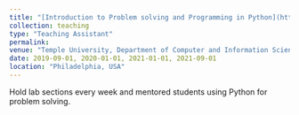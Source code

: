 ```yaml
---
title: "[Introduction to Problem solving and Programming in Python](https://templeu.instructure.com/courses/101401)"
collection: teaching
type: "Teaching Assistant"
permalink: 
venue: "Temple University, Department of Computer and Information Science"
date: 2019-09-01, 2020-01-01, 2021-01-01, 2021-09-01
location: "Philadelphia, USA"
---
```


Hold lab sections every week and mentored students using Python for problem solving.

